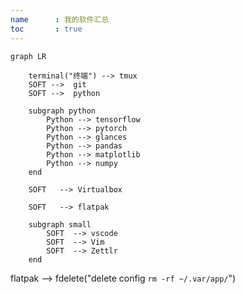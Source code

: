 ```yaml
---
name      : 我的软件汇总
toc       : true
---
```




```mermaid
graph LR

    terminal("终端") --> tmux
    SOFT -->  git
    SOFT -->  python

    subgraph python
        Python --> tensorflow
        Python --> pytorch
        Python --> glances
        Python --> pandas
        Python --> matplotlib
        Python --> numpy
    end

    SOFT   --> Virtualbox

    SOFT   --> flatpak

    subgraph small
        SOFT  --> vscode
        SOFT  --> Vim
        SOFT  --> Zettlr
    end
```

flatpak --> fdelete("delete config `rm -rf ~/.var/app/`")
